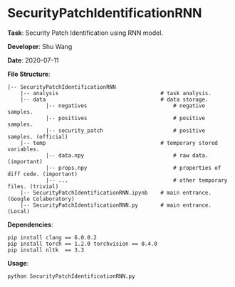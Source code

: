 # SecurityPatchIdentificationRNN

**Task**: Security Patch Identification using RNN model.

**Developer**: Shu Wang

**Date**: 2020-07-11

**File Structure**:

    |-- SecurityPatchIdentificationRNN
        |-- analysis                                # task analysis.
        |-- data                                    # data storage.
                |-- negatives                           # negative samples.
                |-- positives                           # positive samples.
                |-- security_patch                      # positive samples. (official)
        |-- temp                                    # temporary stored variables.
                |-- data.npy                            # raw data. (important)
                |-- props.npy                           # properties of diff code. (important)
                |-- ...                                 # other temporary files. (trivial)
        |-- SecurityPatchIdentificationRNN.ipynb    # main entrance. (Google Colaboratory)
        |-- SecurityPatchIdentificationRNN.py       # main entrance. (Local)

**Dependencies**:
```shell script
pip install clang == 6.0.0.2
pip install torch == 1.2.0 torchvision == 0.4.0
pip install nltk  == 3.3
```

**Usage**:
```shell script
python SecurityPatchIdentificationRNN.py
```
